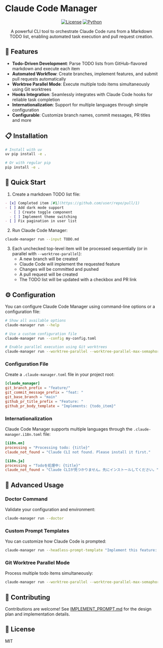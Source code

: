 # Claude Code Manager

<div align="center">

[![License](https://img.shields.io/badge/License-MIT-blue.svg)](../../LICENSE)
[![Python](https://img.shields.io/badge/Python-3.11+-blue.svg)](https://www.python.org/downloads/)

A powerful CLI tool to orchestrate Claude Code runs from a Markdown TODO list, enabling automated task execution and pull request creation.

</div>

## 🚀 Features

- **Todo-Driven Development**: Parse TODO lists from GitHub-flavored markdown and execute each item
- **Automated Workflow**: Create branches, implement features, and submit pull requests automatically
- **Worktree Parallel Mode**: Execute multiple todo items simultaneously using Git worktrees
- **Hooks Integration**: Seamlessly integrates with Claude Code hooks for reliable task completion
- **Internationalization**: Support for multiple languages through simple configuration
- **Configurable**: Customize branch names, commit messages, PR titles and more

## 📋 Installation

```bash
# Install with uv
uv pip install -e .

# Or with regular pip
pip install -e .
```

## 🚀 Quick Start

1. Create a markdown TODO list file:

```markdown
- [x] Completed item [#1](https://github.com/user/repo/pull/1)
- [ ] Add dark mode support
  - [ ] Create toggle component
  - [ ] Implement theme switching
- [ ] Fix pagination in user list
```

2. Run Claude Code Manager:

```bash
claude-manager run --input TODO.md
```

3. Each unchecked top-level item will be processed sequentially (or in parallel with `--worktree-parallel`):
   - A new branch will be created
   - Claude Code will implement the requested feature
   - Changes will be committed and pushed
   - A pull request will be created
   - The TODO list will be updated with a checkbox and PR link

## ⚙️ Configuration

You can configure Claude Code Manager using command-line options or a configuration file:

```bash
# Show all available options
claude-manager run --help

# Use a custom configuration file
claude-manager run --config my-config.toml

# Enable parallel execution using Git worktrees
claude-manager run --worktree-parallel --worktree-parallel-max-semaphore 3
```

### Configuration File

Create a `.claude-manager.toml` file in your project root:

```toml
[claude_manager]
git_branch_prefix = "feature/"
git_commit_message_prefix = "feat: "
git_base_branch = "main"
github_pr_title_prefix = "Feature: "
github_pr_body_template = "Implements: {todo_item}"
```

### Internationalization

Claude Code Manager supports multiple languages through the `.claude-manager.i18n.toml` file:

```toml
[i18n.en]
processing = "Processing todo: {title}"
claude_not_found = "Claude CLI not found. Please install it first."

[i18n.ja]
processing = "Todoを処理中: {title}"
claude_not_found = "Claude CLIが見つかりません。先にインストールしてください。"
```

## 🧰 Advanced Usage

### Doctor Command

Validate your configuration and environment:

```bash
claude-manager run --doctor
```

### Custom Prompt Templates

You can customize how Claude Code is prompted:

```bash
claude-manager run --headless-prompt-template "Implement this feature: {title}\n\nDetails:\n{children_bullets}\n\nWhen finished, output: {done_token}"
```

### Git Worktree Parallel Mode

Process multiple todo items simultaneously:

```bash
claude-manager run --worktree-parallel --worktree-parallel-max-semaphore 3
```

## 🤝 Contributing

Contributions are welcome! See [IMPLEMENT_PROMPT.md](../../IMPLEMENT_PROMPT.md) for the design plan and implementation details.

## 📄 License

MIT